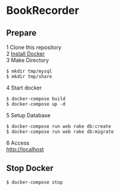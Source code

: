 # BookRecorder

## Prepare
1 Clone this repository  
2 [Install Docker](https://docs.docker.com/engine/installation/)  
3 Make Directory

```
$ mkdir tmp/mysql
$ mkdir tmp/share
```  
4 Start docker  

```
$ docker-compose build
$ docker-compose up -d
```
5 Setup Database

```
$ docker-compose run web rake db:create
$ docker-compose run web rake db:migrate
```
6 Access  
[http://localhost](http://localhost)

## Stop Docker

```
$ docker-compose stop
```